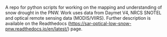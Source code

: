 A repo for python scripts for working on the mapping and understanding of snow drought in the PNW. Work uses data from Daymet V4, NRCS SNOTEL and optical remote sensing data (MODIS/VIIRS). Further description is available on the Readthedocs (https://sar-optical-low-snow-pnw.readthedocs.io/en/latest/) page. 
